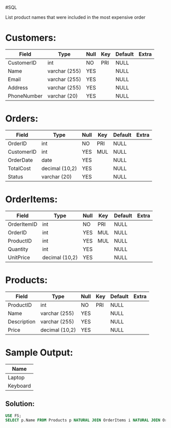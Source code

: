 #SQL 

List product names that were included in the most expensive order

Customers:
==================

| Field       | Type         | Null | Key | Default | Extra |
| ----------- | ------------ | ---- | --- | ------- | ----- |
| CustomerID  | int          | NO   | PRI | NULL    |       |
| Name        | varchar (255) | YES  |     | NULL    |       |
| Email       | varchar (255) | YES  |     | NULL    |       |
| Address     | varchar (255) | YES  |     | NULL    |       |
| PhoneNumber | varchar (20)  | YES  |     | NULL    |       |

Orders:
=======

| Field      | Type          | Null | Key | Default | Extra |
| ---------- | ------------- | ---- | --- | ------- | ----- |
| OrderID    | int           | NO   | PRI | NULL    |       |
| CustomerID | int           | YES  | MUL | NULL    |       |
| OrderDate  | date          | YES  |     | NULL    |       |
| TotalCost  | decimal (10,2) | YES  |     | NULL    |       |
| Status     | varchar (20)   | YES  |     | NULL    |       |

OrderItems:
============

| Field       | Type          | Null | Key | Default | Extra |
| ----------- | ------------- | ---- | --- | ------- | ----- |
| OrderItemID | int           | NO   | PRI | NULL    |       |
| OrderID     | int           | YES  | MUL | NULL    |       |
| ProductID   | int           | YES  | MUL | NULL    |       |
| Quantity    | int           | YES  |     | NULL    |       |
| UnitPrice   | decimal (10,2) | YES  |     | NULL    |       |

Products:
=========

| Field       | Type          | Null | Key | Default | Extra |
| ----------- | ------------- | ---- | --- | ------- | ----- |
| ProductID   | int           | NO   | PRI | NULL    |       |
| Name        | varchar (255)  | YES  |     | NULL    |       |
| Description | varchar (255)  | YES  |     | NULL    |       |
| Price       | decimal (10,2) | YES  |     | NULL    |       |

Sample Output:
==============

| Name     |
| -------- |
| Laptop   |
| Keyboard | 

## Solution:

```sql
USE FS;
SELECT p.Name FROM Products p NATURAL JOIN OrderItems i NATURAL JOIN Orders o WHERE o.TotalCost = (SELECT MAX(TotalCost) FROM Orders);
```